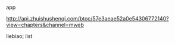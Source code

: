 app

http://api.zhuishushenqi.com/btoc/57e3aeae52a0e54306772140?view=chapters&channel=mweb

liebiao; list
